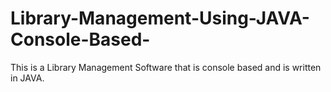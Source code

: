 # Library-Management-Using-JAVA-Console-Based-
This is a Library Management Software that is console based and is written in JAVA.
